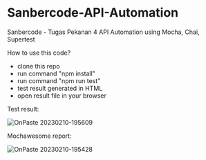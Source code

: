# Sanbercode-API-Automation
Sanbercode - Tugas Pekanan 4 API Automation using Mocha, Chai, Supertest

How to use this code?
- clone this repo
- run command "npm install"
- run command "npm run test"
- test result generated in HTML
- open result file in your browser

Test result:

![OnPaste 20230210-195609](https://user-images.githubusercontent.com/17744851/218097747-9b8077aa-03b4-4f1b-afe6-936a15b6be8d.png)

Mochawesome report:

![OnPaste 20230210-195428](https://user-images.githubusercontent.com/17744851/218097353-83075ace-c5e9-4eda-9c2f-53224a33d185.png)
